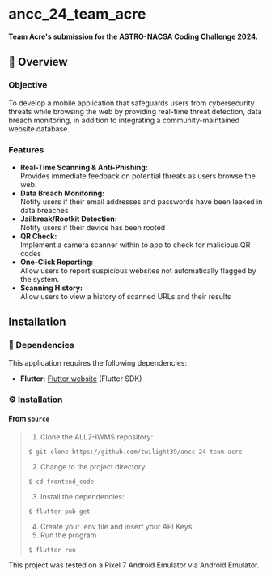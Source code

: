 # ancc_24_team_acre

**Team Acre's submission for the ASTRO-NACSA Coding Challenge 2024.**

## 📍 Overview

### Objective

To develop a mobile application that safeguards users from cybersecurity threats while browsing the web by providing real-time threat detection, data breach monitoring, in addition to integrating a community-maintained website database.

### Features

- **Real-Time Scanning & Anti-Phishing:** \
 Provides immediate feedback on potential threats as users browse the web.
- **Data Breach Monitoring:** \
Notify users if their email addresses and passwords have been leaked in data breaches
- **Jailbreak/Rootkit Detection:** \
Notify users if their device has been rooted
- **QR Check:** \
Implement a camera scanner within to app to check for malicious QR codes
- **One-Click Reporting:** \
 Allow users to report suspicious websites not automatically flagged by the system.
- **Scanning History:** \
Allow users to view a history of scanned URLs and their results



## Installation

### 🚀 Dependencies

This application requires the following dependencies:
- **Flutter:** [Flutter website](https://docs.flutter.dev/get-started/install) (Flutter SDK)

### ⚙️ Installation

<h4>From <code>source</code></h4>

> 1. Clone the ALL2-IWMS repository:
>
> ```console
> $ git clone https://github.com/twilight39/ancc-24-team-acre
> ```
>
> 2. Change to the project directory:
> ```console
> $ cd frontend_code
> ```
>
> 3. Install the dependencies:
> ```console
> $ flutter pub get
> ```
> 4. Create your .env file and insert your API Keys
> 5. Run the program
> ```console
> $ flutter run
> ```

This project was tested on a Pixel 7 Android Emulator via Android Emulator.